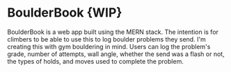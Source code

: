 # BoulderBook {WIP}
BoulderBook is a web app built using the MERN stack. The intention is for climbers to be able to use this to log boulder problems they send. I'm creating this with gym bouldering in mind. Users can log the problem's grade, number of attempts, wall angle, whether the send was a flash or not, the types of holds, and moves used to complete the problem.
